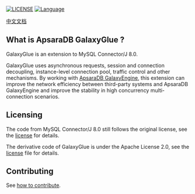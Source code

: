 
[![LICENSE](https://img.shields.io/badge/License-Apache%202.0-green.svg)](https://github.com/ApsaraDB/galaxysql/blob/main/LICENSE)
[![Language](https://img.shields.io/badge/Language-Java-blue.svg)](https://www.java.com/)

[中文文档](docs/zh_CN/README.md)

## What is ApsaraDB GalaxyGlue ?
GalaxyGlue is an extension to MySQL Connector/J 8.0. 

GalaxyGlue uses asynchronous requests, session and connection decoupling, instance-level connection pool, traffic control and other mechanisms. By working with [ApsaraDB GalaxyEngine](https://github.com/ApsaraDB/galaxyengine), this extension can improve the network efficiency between third-party systems and ApsaraDB GalaxyEngine and improve the stability in high concurrency multi-connection scenarios.


## Licensing
The code from MySQL Connector/J 8.0 still follows the original license, see the [license](https://github.com/mysql/mysql-connector-j/blob/release/8.0/LICENSE) for details.

The derivative code of GalaxyGlue is under the Apache License 2.0, see the [license](LICENSE) file for details.

## Contributing
See [how to contribute](https://github.com/ApsaraDB/galaxysql#contributing).
